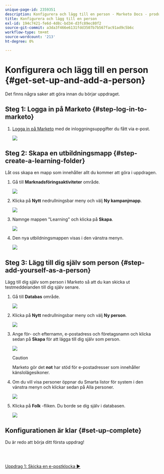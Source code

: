 ```yaml
---
unique-page-id: 2359351
description: Konfigurera och lägg till en person - Marketo Docs - produktdokumentation
title: Konfigurera och lägg till en person
exl-id: 194c7421-fe6d-4d8c-bd34-d3fc89ec80f2
source-git-commit: a3da3f466e6131fdd3507b7b567fac91ad9c5b6c
workflow-type: tm+mt
source-wordcount: '213'
ht-degree: 0%

---
```


# Konfigurera och lägg till en person {#get-set-up-and-add-a-person}

Det finns några saker att göra innan du börjar uppdraget.

## Steg 1: Logga in på Marketo {#step-log-in-to-marketo}

1. [Logga in på Marketo](https://app.marketo.com) med de inloggningsuppgifter du fått via e-post.

   ![](assets/one.png)

## Steg 2: Skapa en utbildningsmapp {#step-create-a-learning-folder}

Låt oss skapa en mapp som innehåller allt du kommer att göra i uppdragen.

1. Gå till **Marknadsföringsaktiviteter** område.

   ![](assets/two.png)

1. Klicka på **Nytt** nedrullningsbar meny och välj **Ny kampanjmapp**.

   ![](assets/image2014-9-24-10-3a53-3a38.png)

1. Namnge mappen &quot;Learning&quot; och klicka på **Skapa**.

   ![](assets/image2014-9-24-10-3a53-3a55.png)

1. Den nya utbildningsmappen visas i den vänstra menyn.

   ![](assets/image2014-9-24-10-3a54-3a9.png)

## Steg 3: Lägg till dig själv som person {#step-add-yourself-as-a-person}

Lägg till dig själv som person i Marketo så att du kan skicka ut testmeddelanden till dig själv senare.

1. Gå till **Databas** område.

   ![](assets/db.png)

1. Klicka på **Nytt** nedrullningsbar meny och välj **Ny person**.

   ![](assets/seven.png)

1. Ange för- och efternamn, e-postadress och företagsnamn och klicka sedan på **Skapa** för att lägga till dig själv som person.

   ![](assets/eight.png)

   >[!CAUTION]
   >
   >Marketo gör det **not** har stöd för e-postadresser som innehåller känslolägesikoner.

1. Om du vill visa personer öppnar du Smarta listor för system i den vänstra menyn och klickar sedan på Alla personer.

   ![](assets/nine.png)

1. Klicka på **Folk** -fliken. Du borde se dig själv i databasen.

   ![](assets/ten.png)

## Konfigurationen är klar {#set-up-complete}

Du är redo att börja ditt första uppdrag!

<br> 

[Uppdrag 1: Skicka en e-postklocka ►](/help/marketo/getting-started/quick-wins/send-an-email.md)
